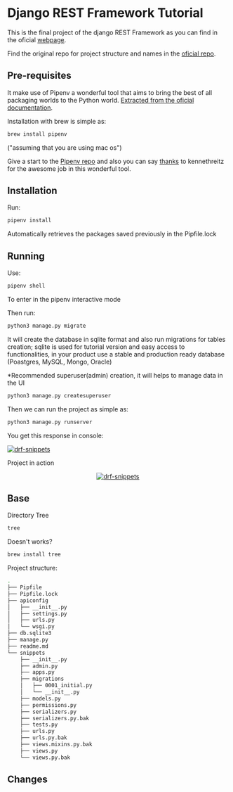 # Django REST Framework Tutorial
This is the final project of the django REST Framework as you can find in the oficial [webpage](https://www.django-rest-framework.org/tutorial/).


Find the original repo for project structure and names in the [oficial repo](https://github.com/encode/django-rest-framework).

## Pre-requisites
It make use of Pipenv a wonderful tool that aims to bring the best of all packaging worlds to the Python world. [Extracted from the oficial documentation](https://pipenv.readthedocs.io/en/latest/).

Installation with brew is simple as:
```sh
brew install pipenv
```
("assuming that you are using mac os")

Give a start to the [Pipenv repo](https://github.com/pypa/pipenv/) and also you can say [thanks](https://saythanks.io/to/kennethreitz) to kennethreitz for the awesome job in this wonderful tool.

## Installation
Run:
```sh
pipenv install
```
Automatically retrieves the packages saved previously in the Pipfile.lock

## Running
Use:
```sh
pipenv shell
```
To enter in the pipenv interactive mode


Then run:
```sh
python3 manage.py migrate
```

It will create the database in sqlite format and also run migrations for tables creation; sqlite is used for tutorial version and easy access to functionalities, in your product use a stable and production ready database (Poastgres, MySQL, Mongo, Oracle)


*Recommended superuser(admin) creation, it will helps to manage data in the UI
```sh
python3 manage.py createsuperuser
```


Then we can run the project as simple as:
```sh
python3 manage.py runserver
```

You get this response in console:
<p><a href="http://localhost:8000"><img src="https://namoxbase.ams3.cdn.digitaloceanspaces.com/Screen%20Shot%202018-12-08%20at%206.47.04%20PM.png" alt="drf-snippets"></a></p>

Project in action
<p align="center"><a href="http://localhost:8000"><img src="https://namoxbase.ams3.cdn.digitaloceanspaces.com/Screen%20Shot%202018-12-08%20at%207.01.00%20PM.png" alt="drf-snippets"></a></p>

## Base
Directory Tree
```sh
tree
```

Doesn't works?
```sh
brew install tree
```

Project structure:
```sh
.
├── Pipfile
├── Pipfile.lock
├── apiconfig
│   ├── __init__.py
│   ├── settings.py
│   ├── urls.py
│   └── wsgi.py
├── db.sqlite3
├── manage.py
├── readme.md
└── snippets
    ├── __init__.py
    ├── admin.py
    ├── apps.py
    ├── migrations
    │   ├── 0001_initial.py
    │   └── __init__.py
    ├── models.py
    ├── permissions.py
    ├── serializers.py
    ├── serializers.py.bak
    ├── tests.py
    ├── urls.py
    ├── urls.py.bak
    ├── views.mixins.py.bak
    ├── views.py
    └── views.py.bak
```

## Changes

